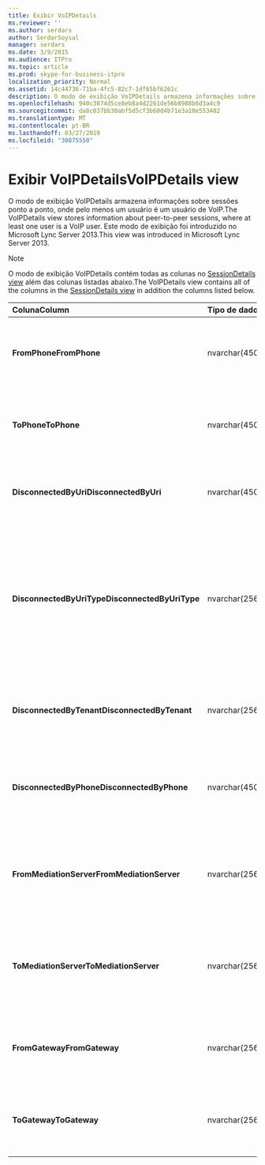 ```yaml
---
title: Exibir VoIPDetails
ms.reviewer: ''
ms.author: serdars
author: SerdarSoysal
manager: serdars
ms.date: 3/9/2015
ms.audience: ITPro
ms.topic: article
ms.prod: skype-for-business-itpro
localization_priority: Normal
ms.assetid: 14c44736-71ba-4fc5-82c7-1df65bf6261c
description: O modo de exibição VoIPDetails armazena informações sobre sessões ponto a ponto, onde pelo menos um usuário é um usuário de VoIP. Este modo de exibição foi introduzido no Microsoft Lync Server 2013.
ms.openlocfilehash: 940c3874d5ce8eb8a4d2261de56b8988b6d3a4c9
ms.sourcegitcommit: da8c037bb30abf5d5cf3b60d4b71e3a10e553402
ms.translationtype: MT
ms.contentlocale: pt-BR
ms.lasthandoff: 03/27/2019
ms.locfileid: "30875550"
---
```

# <a name="voipdetails-view"></a><span data-ttu-id="d0854-104">Exibir VoIPDetails</span><span class="sxs-lookup"><span data-stu-id="d0854-104">VoIPDetails view</span></span>
 
<span data-ttu-id="d0854-105">O modo de exibição VoIPDetails armazena informações sobre sessões ponto a ponto, onde pelo menos um usuário é um usuário de VoIP.</span><span class="sxs-lookup"><span data-stu-id="d0854-105">The VoIPDetails view stores information about peer-to-peer sessions, where at least one user is a VoIP user.</span></span> <span data-ttu-id="d0854-106">Este modo de exibição foi introduzido no Microsoft Lync Server 2013.</span><span class="sxs-lookup"><span data-stu-id="d0854-106">This view was introduced in Microsoft Lync Server 2013.</span></span>
  
> [!NOTE]
> <span data-ttu-id="d0854-107">O modo de exibição VoIPDetails contém todas as colunas no [SessionDetails view](sessiondetails-0.md) além das colunas listadas abaixo.</span><span class="sxs-lookup"><span data-stu-id="d0854-107">The VoIPDetails view contains all of the columns in the [SessionDetails view](sessiondetails-0.md) in addition the columns listed below.</span></span>
  
|<span data-ttu-id="d0854-108">**Coluna**</span><span class="sxs-lookup"><span data-stu-id="d0854-108">**Column**</span></span>|<span data-ttu-id="d0854-109">**Tipo de dados**</span><span class="sxs-lookup"><span data-stu-id="d0854-109">**Data Type**</span></span>|<span data-ttu-id="d0854-110">**Detalhes**</span><span class="sxs-lookup"><span data-stu-id="d0854-110">**Details**</span></span>|
|:-----|:-----|:-----|
|<span data-ttu-id="d0854-111">**FromPhone**</span><span class="sxs-lookup"><span data-stu-id="d0854-111">**FromPhone**</span></span> <br/> |<span data-ttu-id="d0854-112">nvarchar(450)</span><span class="sxs-lookup"><span data-stu-id="d0854-112">nvarchar(450)</span></span>  <br/> |<span data-ttu-id="d0854-113">URI do telefone do usuário que iniciou a sessão.</span><span class="sxs-lookup"><span data-stu-id="d0854-113">Phone URI of the user who started the session.</span></span>  <br/> |
|<span data-ttu-id="d0854-114">**ToPhone**</span><span class="sxs-lookup"><span data-stu-id="d0854-114">**ToPhone**</span></span> <br/> |<span data-ttu-id="d0854-115">nvarchar(450)</span><span class="sxs-lookup"><span data-stu-id="d0854-115">nvarchar(450)</span></span>  <br/> |<span data-ttu-id="d0854-116">URI do telefone do usuário que ingressou na sessão.</span><span class="sxs-lookup"><span data-stu-id="d0854-116">Phone URI of the user who joined the session.</span></span>  <br/> |
|<span data-ttu-id="d0854-117">**DisconnectedByUri**</span><span class="sxs-lookup"><span data-stu-id="d0854-117">**DisconnectedByUri**</span></span> <br/> |<span data-ttu-id="d0854-118">nvarchar(450)</span><span class="sxs-lookup"><span data-stu-id="d0854-118">nvarchar(450)</span></span>  <br/> |<span data-ttu-id="d0854-119">URI do usuário que desconectou da sessão.</span><span class="sxs-lookup"><span data-stu-id="d0854-119">URI of the user who disconnected the session.</span></span>  <br/> |
|<span data-ttu-id="d0854-120">**DisconnectedByUriType**</span><span class="sxs-lookup"><span data-stu-id="d0854-120">**DisconnectedByUriType**</span></span> <br/> |<span data-ttu-id="d0854-121">nvarchar(256)</span><span class="sxs-lookup"><span data-stu-id="d0854-121">nvarchar(256)</span></span>  <br/> |<span data-ttu-id="d0854-122">Tipo de URI do usuário que desconectou da sessão.</span><span class="sxs-lookup"><span data-stu-id="d0854-122">Type of URI of the user who disconnected the session.</span></span> <span data-ttu-id="d0854-123">Consulte a [tabela UriTypes](uritypes.md) para obter mais informações.</span><span class="sxs-lookup"><span data-stu-id="d0854-123">See the [UriTypes table](uritypes.md) for more information.</span></span> <br/> |
|<span data-ttu-id="d0854-124">**DisconnectedByTenant**</span><span class="sxs-lookup"><span data-stu-id="d0854-124">**DisconnectedByTenant**</span></span> <br/> |<span data-ttu-id="d0854-125">nvarchar(256)</span><span class="sxs-lookup"><span data-stu-id="d0854-125">nvarchar(256)</span></span>  <br/> |<span data-ttu-id="d0854-126">Locatário do usuário que desconectou da sessão.</span><span class="sxs-lookup"><span data-stu-id="d0854-126">Tenant of the user who disconnected the session.</span></span>  <br/> |
|<span data-ttu-id="d0854-127">**DisconnectedByPhone**</span><span class="sxs-lookup"><span data-stu-id="d0854-127">**DisconnectedByPhone**</span></span> <br/> |<span data-ttu-id="d0854-128">nvarchar(450)</span><span class="sxs-lookup"><span data-stu-id="d0854-128">nvarchar(450)</span></span>  <br/> |<span data-ttu-id="d0854-129">URI do usuário que desconectou da sessão do telefone.</span><span class="sxs-lookup"><span data-stu-id="d0854-129">Phone URI of the user who disconnected the session.</span></span>  <br/> |
|<span data-ttu-id="d0854-130">**FromMediationServer**</span><span class="sxs-lookup"><span data-stu-id="d0854-130">**FromMediationServer**</span></span> <br/> |<span data-ttu-id="d0854-131">nvarchar(256)</span><span class="sxs-lookup"><span data-stu-id="d0854-131">nvarchar(256)</span></span>  <br/> |<span data-ttu-id="d0854-132">Servidor de mediação usado pelo usuário que iniciou a sessão.</span><span class="sxs-lookup"><span data-stu-id="d0854-132">Mediation Server used by the user who started the session.</span></span>  <br/> |
|<span data-ttu-id="d0854-133">**ToMediationServer**</span><span class="sxs-lookup"><span data-stu-id="d0854-133">**ToMediationServer**</span></span> <br/> |<span data-ttu-id="d0854-134">nvarchar(256)</span><span class="sxs-lookup"><span data-stu-id="d0854-134">nvarchar(256)</span></span>  <br/> |<span data-ttu-id="d0854-135">Servidor de mediação usado pelo usuário que ingressou na sessão.</span><span class="sxs-lookup"><span data-stu-id="d0854-135">Mediation Server used by the user who joined the session.</span></span>  <br/> |
|<span data-ttu-id="d0854-136">**FromGateway**</span><span class="sxs-lookup"><span data-stu-id="d0854-136">**FromGateway**</span></span> <br/> |<span data-ttu-id="d0854-137">nvarchar(256)</span><span class="sxs-lookup"><span data-stu-id="d0854-137">nvarchar(256)</span></span>  <br/> |<span data-ttu-id="d0854-138">Gateway usado pelo usuário que iniciou a sessão.</span><span class="sxs-lookup"><span data-stu-id="d0854-138">Gateway used by the user who started the session.</span></span>  <br/> |
|<span data-ttu-id="d0854-139">**ToGateway**</span><span class="sxs-lookup"><span data-stu-id="d0854-139">**ToGateway**</span></span> <br/> |<span data-ttu-id="d0854-140">nvarchar(256)</span><span class="sxs-lookup"><span data-stu-id="d0854-140">nvarchar(256)</span></span>  <br/> |<span data-ttu-id="d0854-141">Gateway usado pelo usuário que ingressou na sessão.</span><span class="sxs-lookup"><span data-stu-id="d0854-141">Gateway used by the user who joined the session.</span></span>  <br/> |
   

